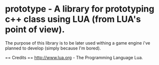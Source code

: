 prototype - A library for prototyping c++ class using LUA (from LUA's point of view).
=========

The purpose of this library is to be later used withing a game engine i've planned to develop (simply because I'm bored).

== Credits ==
http://www.lua.org - The Programming Language Lua.
